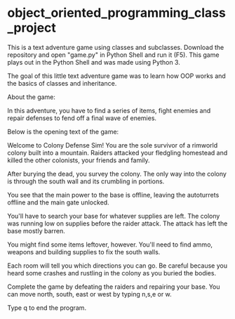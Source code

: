 # object_oriented_programming_class_project
This is a text adventure game using classes and subclasses.
Download the repository and open "game.py" in Python Shell and run it (F5).
This game plays out in the Python Shell and was made using Python 3. 

The goal of this little text adventure game was to learn how OOP works and the basics of classes and inheritance. 

About the game:

In this adventure, you have to find a series of items, fight enemies and repair defenses to fend off a final wave of enemies. 

Below is the opening text of the game:

Welcome to Colony Defense Sim!
You are the sole survivor of a rimworld colony built into a mountain. Raiders attacked your fledgling homestead and killed the other colonists, your friends and family.

After burying the dead, you survey the colony. The only way into the colony is through the south wall and its crumbling in portions. 

You see that the main power to the base is offline, leaving the autoturrets offline and the main gate unlocked. 

You'll have to search your base for whatever supplies are left. The colony was running low on supplies before the raider attack. The attack has left the base mostly barren. 

You might find some items leftover, however. You'll need to find ammo, weapons and building supplies to fix the south walls.  

Each room will tell you which directions you can go. Be careful because you heard some crashes and rustling in the colony as you buried the bodies. 

Complete the game by defeating the raiders and repairing your base. You can move north, south, east or west by typing n,s,e or w. 

Type q to end the program.

